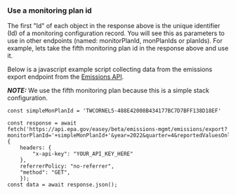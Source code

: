 ### Use a monitoring plan id

The first "Id" of each object in the response above is the unique identifier (Id) of a monitoring configuration record. You will see this as parameters to use in other endpoints (named: monitorPlanId, monPlanIds or planIds). For example, lets take the fifth monitoring plan id in the response above and use it.

Below is a javascript example script collecting data from the emissions export endpoint from the [Emissions API](https://www.epa.gov/power-sector/cam-api-portal#/swagger/beta-emissions-mgmt).

**_NOTE:_**  We use the fifth monitoring plan because this is a simple stack configuration.

```
const simpleMonPlanId = 'TWCORNEL5-488E42008B434177BC7D7BFF138D18EF'
```

```
const response = await fetch('https://api.epa.gov/easey/beta/emissions-mgmt/emissions/export?monitorPlanId='+simpleMonPlanId+'&year=2022&quarter=4&reportedValuesOnly=true',
{
    headers: {
        "x-api-key": "YOUR_API_KEY_HERE"
    },
    referrerPolicy: "no-referrer",
    "method": "GET",
    });
const data = await response.json();
```



